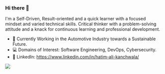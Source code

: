 ### Hi there 👋

I'm a Self-Driven, Result-oriented and a quick learner with a focused mindset and varied technical skills. Critical thinker with a problem-solving attitude and a knack for continuous learning and professional development.

- 🔭 Currently Working in the Automotive Industry towards a Sustainable Future.
- 💻 Domains of Interest: Software Engineering, DevOps, Cybersecurity.
- 👤 LinkedIn: https://www.linkedin.com/in/hatim-ali-kanchwala/

![](https://api.visitorbadge.io/api/VisitorHit?user=thehatim&repo=thehatim&countColor=%4a72e0&label=profile%20visit%20count)
